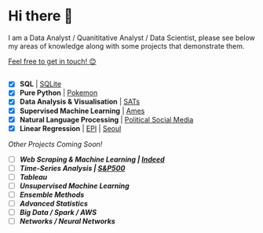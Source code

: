 # Hi there 👋

I am a Data Analyst / Quanititative Analyst / Data Scientist, please see below my areas of knowledge along with some projects that demonstrate them. 

[Feel free to get in touch! 😊](https://www.linkedin.com/in/marc-lodge)

## 

- [x] **SQL** | [SQLite](https://github.com/Marc-Lodge/SQLite)
- [x] **Pure Python** | [Pokemon](https://github.com/Marc-Lodge/Pokemon_Stay)
- [x] **Data Analysis & Visualisation** | [SATs](https://github.com/Marc-Lodge/SATs)
- [x] **Supervised Machine Learning** | [Ames](https://github.com/Marc-Lodge/Ames)
- [x] **Natural Language Processing** | [Political Social Media](https://github.com/Marc-Lodge/political_social_media)
- [x] **Linear Regression** | [EPI](https://github.com/Marc-Lodge/EPI) | [Seoul](https://github.com/Marc-Lodge/Seoul)

*Other Projects Coming Soon!*

- [ ] *****Web Scraping & Machine Learning** | [Indeed](https://github.com/Marc-Lodge/Indeed)***
- [ ] *****Time-Series Analysis** | [S&P500](https://github.com/Marc-Lodge/SPY)***
- [ ] ***Tableau***
- [ ] ***Unsupervised Machine Learning***
- [ ] ***Ensemble Methods***
- [ ] ***Advanced Statistics***
- [ ] ***Big Data / Spark / AWS*** 
- [ ] ***Networks / Neural Networks***

<!--
- **Tools** | SQL, Tableau, **Python**; *NumPy, Pandas, Seaborn, Matplotlib, Plotly, SciPy, Scikit-Learn, Statsmodels, Keras, PyTorch*
- **Supervised Machine Learning** | Linear/Logistic Regression, Classification, kNN, Decision Trees, Bagging/Boosting Models
- **Unsupervised Machine Learning** | Pipelines, Principal Component Analysis, Clustering, K-Means, Clustering Evaluation
- **Model Evaluation** | RSE, MSE, Baseline Accuracy, Precision, Recall, F1, ROC, PR Curves, cross-validation, grid-search
- **Additional Machine Learning** | Decision Trees, Random Forests, Bagging, Boosting, Natural Language Processing
- **Networks** | Network Analysis & Robustness, Communities, Recommended Systems, Neural Networks, Tensorflow
- **Statistics** | Probability distributions, Confidence Intervals, Central Limit Theorem, Bayes Rule, Naive Bayes
- **Big Data** | Map-Reduce Algorithm, Divide and Conquer, Hadoop, Spark, AWS
- **Timeseries** | Basics, Autocorrelations, ARMA, ARIMA models
- **Additional** | HTML, Webscraping, RegEx, Databases, API's
| [Seoul Cycle](https://github.com/Marc-Lodge/Seoul_Cycle)
-->

<!--

**Lodgimus/Lodgimus** is a ✨ _special_ ✨ repository because its `README.md` (this file) appears on your GitHub profile.

Here are some ideas to get you started:

- 🔭 I’m currently working on ...
- 🌱 I’m currently learning ...
- 👯 I’m looking to collaborate on ...
- 🤔 I’m looking for help with ...
- 💬 Ask me about ...
- 📫 How to reach me: ...
- 😄 Pronouns: ...
- ⚡ Fun fact: ...

-->

